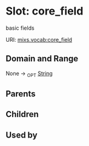
# Slot: core_field


basic fields

URI: [mixs.vocab:core_field](https://w3id.org/mixs/vocab/core_field)


## Domain and Range

None ->  <sub>OPT</sub> [String](types/String.md)

## Parents


## Children


## Used by

